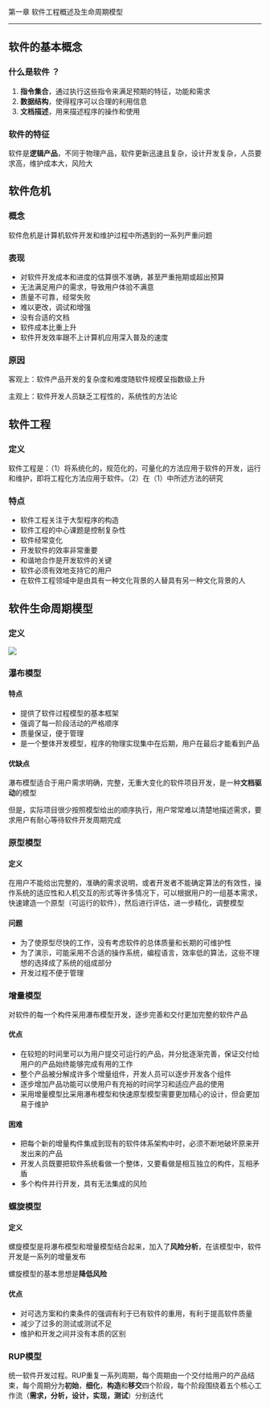 第一章 软件工程概述及生命周期模型

------

## 软件的基本概念

### 什么是软件 ？

1. **指令集合**，通过执行这些指令来满足预期的特征，功能和需求
2. **数据结构**，使得程序可以合理的利用信息
3. **文档描述**，用来描述程序的操作和使用

### 软件的特征

软件是**逻辑产品**，不同于物理产品，软件更新迅速且复杂，设计开发复杂，人员要求高，维护成本大，风险大

## 软件危机

### 概念

软件危机是计算机软件开发和维护过程中所遇到的一系列严重问题

### 表现

- 对软件开发成本和进度的估算很不准确，甚至严重拖期或超出预算
- 无法满足用户的需求，导致用户体验不满意
- 质量不可靠，经常失败
- 难以更改，调试和增强
- 没有合适的文档
- 软件成本比重上升
- 软件开发效率跟不上计算机应用深入普及的速度

### 原因

客观上：软件产品开发的复杂度和难度随软件规模呈指数级上升

主观上：软件开发人员缺乏工程性的，系统性的方法论

## 软件工程

### 定义

软件工程是：（1）将系统化的，规范化的，可量化的方法应用于软件的开发，运行和维护，即将工程化方法应用于软件。（2）在（1）中所述方法的研究

### 特点

- 软件工程关注于大型程序的构造
- 软件工程的中心课题是控制复杂性
- 软件经常变化
- 开发软件的效率非常重要
- 和谐地合作是开发软件的关键
- 软件必须有效地支持它的用户
- 在软件工程领域中是由具有一种文化背景的人替具有另一种文化背景的人

## 软件生命周期模型

### 定义

![](C:\Users\Dang\Desktop\截图\软件生命周期模型.jpg)

### 瀑布模型

#### 特点

- 提供了软件过程模型的基本框架
- 强调了每一阶段活动的严格顺序
- 质量保证，便于管理
- 是一个整体开发模型，程序的物理实现集中在后期，用户在最后才能看到产品

#### 优缺点

瀑布模型适合于用户需求明确，完整，无重大变化的软件项目开发，是一种**文档驱动**的模型

但是，实际项目很少按照模型给出的顺序执行，用户常常难以清楚地描述需求，要求用户有耐心等待软件开发周期完成

### 原型模型

#### 定义

在用户不能给出完整的，准确的需求说明，或者开发者不能确定算法的有效性，操作系统的适应性和人机交互的形式等许多情况下，可以根据用户的一组基本需求，快速建造一个原型（可运行的软件），然后进行评估，进一步精化，调整模型

#### 问题

- 为了使原型尽快的工作，没有考虑软件的总体质量和长期的可维护性
- 为了演示，可能采用不合适的操作系统，编程语言，效率低的算法，这些不理想的选择成了系统的组成部分
- 开发过程不便于管理

### 增量模型

对软件的每一个构件采用瀑布模型开发，逐步完善和交付更加完整的软件产品

#### 优点

- 在较短的时间里可以为用户提交可运行的产品，并分批逐渐完善，保证交付给用户的产品始终能够完成有用的工作
- 整个产品被分解成许多个增量组件，开发人员可以逐步开发各个组件
- 逐步增加产品功能可以使用户有充裕的时间学习和适应产品的使用
- 采用增量模型比采用瀑布模型和快速原型模型需要更加精心的设计，但会更加易于维护

#### 困难

- 把每个新的增量构件集成到现有的软件体系架构中时，必须不断地破坏原来开发出来的产品
- 开发人员既要把软件系统看做一个整体，又要看做是相互独立的构件，互相矛盾
- 多个构件并行开发，具有无法集成的风险

### 螺旋模型

#### 定义

螺旋模型是将瀑布模型和增量模型结合起来，加入了**风险分析**，在该模型中，软件开发是一系列的增量发布

螺旋模型的基本思想是**降低风险**

#### 优点

- 对可选方案和约束条件的强调有利于已有软件的重用，有利于提高软件质量
- 减少了过多的测试或测试不足
- 维护和开发之间并没有本质的区别

### RUP模型

统一软件开发过程。RUP重复一系列周期，每个周期由一个交付给用户的产品结束，每个周期分为**初始**，**细化**，**构造**和**移交**四个阶段，每个阶段围绕着五个核心工作流（**需求，分析，设计，实现，测试**）分别迭代


